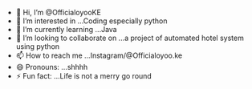 - 👋 Hi, I’m @OfficialoyooKE
- 👀 I’m interested in ...Coding especially python
- 🌱 I’m currently learning ...Java
- 💞️ I’m looking to collaborate on ...a project of automated hotel system using python
- 📫 How to reach me ...Instagram/@Officialoyoo.ke
- 😄 Pronouns: ...shhhh
- ⚡ Fun fact: ...Life is not a merry go round

<!---
OfficialoyooKE/OfficialoyooKE is a ✨ special ✨ repository because its `README.md` (this file) appears on your GitHub profile.
You can click the Preview link to take a look at your changes.
--->
